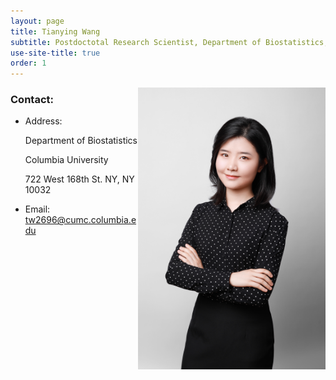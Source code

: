 ```yaml
---
layout: page
title: Tianying Wang
subtitle: Postdoctotal Research Scientist, Department of Biostatistics, Columbia University
use-site-title: true
order: 1
---
```

<img align="right" src="/img/file-1.jpeg" alt="" width="300">

### Contact:

- Address: 

   Department of Biostatistics
   
   Columbia University
   
   722 West 168th St. NY, NY 10032

- Email: tw2696@cumc.columbia.edu


